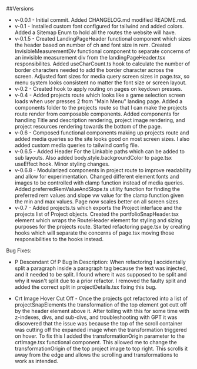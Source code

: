 ##Versions
- v-0.0.1 - Initial commit. Added CHANGELOG.md modified README.md.
- v-0.1 - Installed custom font configured for tailwind and added colors. Added a Sitemap Enum to hold all the routes the website will have.
- v-0.1.5 - Created LandingPageHeader functional component which sizes the header based on number of ch and font size in rem. Created InvisibleMeasurementDiv functional component to separate concerns of an invisible measurement div from the landingPageHeader.tsx responsibilites. Added useCharCount.ts hook to calculate the number of border characters needed to add the border character across the screen. Adjusted font sizes for media query screen sizes in page.tsx, so menu system looks consistent no matter the font size or screen layout.
- v-0.2 - Created hook to apply routing on pages on keydown presses.
- v-0.4 - Added projects route which looks like a game selection screen loads when user presses 2 from "Main Menu" landing page. Added a components folder to the projects route so that I can make the projects route render from composable components. Added components for handling Title and description rendering, project image rendering, and project resources rendering towards the bottom of the page.
- v-0.6 - Composed functional components making up projects route and added media queries so the site looks good on most screen sizes. I also added custom media queries to tailwind config file.
- v-0.6.5 - Added Header For the Linkable paths which can be added to sub layouts. Also added body.style.backgroundColor to page.tsx useEffect hook. Minor styling changes.
- v-0.6.8 - Modularized components in project route to improve readability and allow for experimentation. Changed different element fonts and images to be controlled with clamp function instead of media queries. Added preferredRemValueAndSlope.ts utility function for finding the preferred rem values and slope vw value for the clamp function given the min and max values. Page now scales better on all screen sizes.
- v-0.7 - Added projects.ts which exports the Project interface and the projects list of Project objects. Created the portfolioSnapHeader.tsx element which wraps the RouteHeader element for styling and sizing purposes for the projects route. Started refactoring page.tsx by creating hooks which will separate the concerns of page.tsx moving those responsibilities to the hooks instead.


Bug Fixes:

- P Descendant Of P Bug In Description: When refactoring I accidentally split a paragraph inside a paragraph tag because the text was injected, and it needed to be split. I found where it was supposed to be split and why it wasn't split due to a prior refactor. I removed the faulty split and added the correct split in projectDetails.tsx fixing this bug.

- Crt Image Hover Cut Off - Once the projects got refactored into a list of projectSnapElements the transformation of the top element got cutt off by the header element above it. After toiling with this for some time with z-indexes, divs, and sub-divs, and troubleshooting with GPT it was discovered that the issue was because the top of the scroll container was cutting off the expanded image when the transformation triggered on hover. To fix this I added the transformationOrigin parameter to the crtImage.tsx functional component. This allowed me to change the transformationOrigin of the top project image to top right. This scrolls it away from the edge and allows the scrolling and transformations to work as intended.


